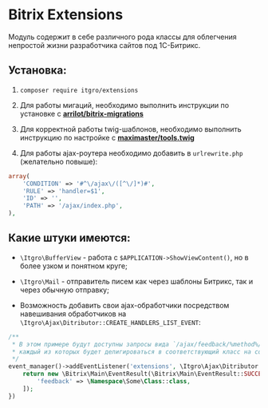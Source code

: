 # Bitrix Extensions

Модуль содержит в себе различного рода классы для облегчения непростой жизни разработчика сайтов под 1С-Битрикс.

## Установка:

1) `composer require itgro/extensions`

2) Для работы мигаций, необходимо выполнить инструкции по установке с **[arrilot/bitrix-migrations](https://github.com/arrilot/bitrix-migrations)**

3) Для корректной работы twig-шаблонов, необходимо выполнить инструкцию по настройке с **[maximaster/tools.twig](https://github.com/maximaster/tools.twig/blob/master/docs/configuration.md)**

4) Для работы ajax-роутера необходимо добавить в `urlrewrite.php` (желательно повыше):
```php
array(
    'CONDITION' => '#^\/ajax\/([^\/]*)#',
    'RULE' => 'handler=$1',
    'ID' => '',
    'PATH' => '/ajax/index.php',
),
```

## Какие штуки имеются:

* `\Itgro\BufferView` - работа с `$APPLICATION->ShowViewContent()`, но в более узком и понятном круге;

* `\Itgro\Mail` - отправитель писем как через шаблоны Битрикс, так и через обычную отправку;

* Возможность добавить свои ajax-обработчики посредством навешивания обработчиков на `\Itgro\Ajax\Ditributor::CREATE_HANDLERS_LIST_EVENT`:
```php
/**
 * В этом примере будут доступны запросы вида `/ajax/feedback/%method%/`,
 * каждый из которых будет делигироваться в соответствующий класс на соответствующий метод
 */
event_manager()->addEventListener('extensions', \Itgro\Ajax\Ditributor::CREATE_HANDLERS_LIST_EVENT, function (\Bitrix\Main\Event $event) {
    return new \Bitrix\Main\EventResult(\Bitrix\Main\EventResult::SUCCESS, [
        'feedback' => \Namespace\Some\Class::class,
    ]);
})
``` 

